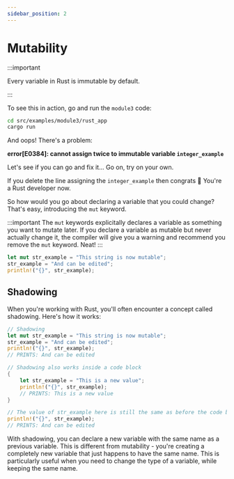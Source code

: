 ```yaml
---
sidebar_position: 2
---
```


# Mutability

:::important

Every variable in Rust is immutable by default.

:::

To see this in action, go and run the `module3` code:

```sh
cd src/examples/module3/rust_app
cargo run
```

And oops! There's a problem:

**error[E0384]: cannot assign twice to immutable variable `integer_example`**

Let's see if you can go and fix it... Go on, try on your own.

If you delete the line assigning the `integer_example` then congrats 🎉 You're a Rust developer now.

So how would you go about declaring a variable that you could change? That's easy, introducing the `mut` keyword.

:::important
The `mut` keywords explicitally declares a variable as something you want to mutate later. If you declare a variable as mutable but never actually change it, the compiler will give you a warning and recommend you remove the `mut` keyword. Neat!
:::

```rust showLineNumbers
let mut str_example = "This string is now mutable";
str_example = "And can be edited";
println!("{}", str_example);
```

## Shadowing

When you're working with Rust, you'll often encounter a concept called shadowing. Here's how it works:

```rust showLineNumbers
// Shadowing
let mut str_example = "This string is now mutable";
str_example = "And can be edited";
println!("{}", str_example);
// PRINTS: And can be edited

// Shadowing also works inside a code block
{
    let str_example = "This is a new value";
    println!("{}", str_example);
    // PRINTS: This is a new value
}

// The value of str_example here is still the same as before the code block
println!("{}", str_example);
// PRINTS: And can be edited
```

With shadowing, you can declare a new variable with the same name as a previous variable. This is different from mutability - you're creating a completely new variable that just happens to have the same name. This is particularly useful when you need to change the type of a variable, while keeping the same name.